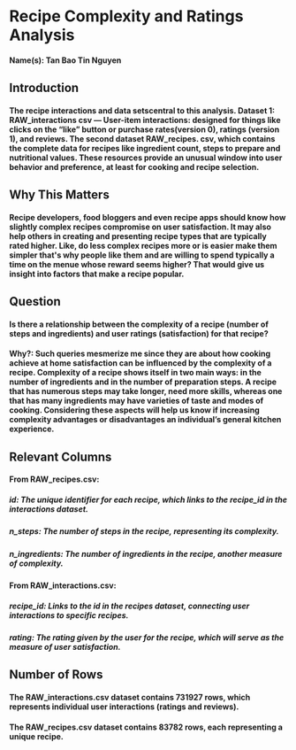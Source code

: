 # Recipe Complexity and Ratings Analysis
#### Name(s): Tan Bao Tin Nguyen

## Introduction
#### The recipe interactions and data setscentral to this analysis. Dataset 1: RAW_interactions csv — User-item interactions: designed for things like clicks on the “like” button or purchase rates(version 0), ratings (version 1), and reviews. The second dataset RAW_recipes. csv, which contains the complete data for recipes like ingredient count, steps to prepare and nutritional values. These resources provide an unusual window into user behavior and preference, at least for cooking and recipe selection.

## Why This Matters
#### Recipe developers, food bloggers and even recipe apps should know how slightly complex recipes compromise on user satisfaction. It may also help others in creating and presenting recipe types that are typically rated higher. Like, do less complex recipes more or is easier make them simpler that's why people like them and are willing to spend typically a time on the menue whose reward seems higher? That would give us insight into factors that make a recipe popular.


## Question
#### Is there a relationship between the complexity of a recipe (number of steps and ingredients) and user ratings (satisfaction) for that recipe?
#### Why?: Such queries mesmerize me since they are about how cooking achieve at home satisfaction can be influenced by the complexity of a recipe. Complexity of a recipe shows itself in two main ways: in the number of ingredients and in the number of preparation steps. A recipe that has numerous steps may take longer, need more skills, whereas one that has many ingredients may have varieties of taste and modes of cooking. Considering these aspects will help us know if increasing complexity advantages or disadvantages an individual’s general kitchen experience.

## Relevant Columns
#### From RAW_recipes.csv:
##### id: The unique identifier for each recipe, which links to the recipe_id in the interactions dataset.
##### n_steps: The number of steps in the recipe, representing its complexity.
##### n_ingredients: The number of ingredients in the recipe, another measure of complexity.
#### From RAW_interactions.csv:
##### recipe_id: Links to the id in the recipes dataset, connecting user interactions to specific recipes.
##### rating: The rating given by the user for the recipe, which will serve as the measure of user satisfaction.

## Number of Rows
#### The RAW_interactions.csv dataset contains 731927 rows, which represents individual user interactions (ratings and reviews).
#### The RAW_recipes.csv dataset contains 83782 rows, each representing a unique recipe.
